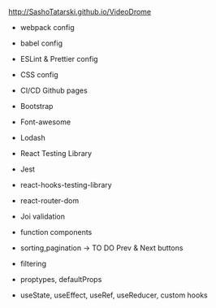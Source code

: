 http://SashoTatarski.github.io/VideoDrome

- webpack config
- babel config
- ESLint & Prettier config
- CSS config
- CI/CD Github pages

- Bootstrap
- Font-awesome
- Lodash
- React Testing Library
- Jest
- react-hooks-testing-library
- react-router-dom
- Joi validation

- function components
- sorting,pagination -> TO DO Prev & Next buttons
- filtering
- proptypes, defaultProps
- useState, useEffect, useRef, useReducer, custom hooks
